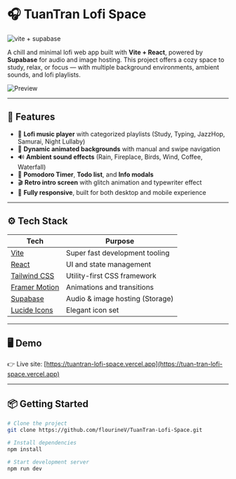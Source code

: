 # 🎧 TuanTran Lofi Space

![vite + supabase](https://user-images.githubusercontent.com/83855174/234365740-6ce71b9b-1b11-4fc7-b0e5-8738a7b27c24.png)

A chill and minimal lofi web app built with **Vite + React**, powered by **Supabase** for audio and image hosting.
This project offers a cozy space to study, relax, or focus — with multiple background environments, ambient sounds, and lofi playlists.

![Preview](https://i.imgur.com/xK5GvpL.png)

---

## 🚀 Features

- 🎵 **Lofi music player** with categorized playlists (Study, Typing, JazzHop, Samurai, Night Lullaby)
- 🌌 **Dynamic animated backgrounds** with manual and swipe navigation
- 🔊 **Ambient sound effects** (Rain, Fireplace, Birds, Wind, Coffee, Waterfall)
- 🧠 **Pomodoro Timer**, **Todo list**, and **Info modals**
- 🎬 **Retro intro screen** with glitch animation and typewriter effect
- 🔗 **Fully responsive**, built for both desktop and mobile experience

---

## ⚙️ Tech Stack

| Tech        | Purpose                     |
|-------------|-----------------------------|
| [Vite](https://vitejs.dev/)         | Super fast development tooling |
| [React](https://react.dev/)        | UI and state management        |
| [Tailwind CSS](https://tailwindcss.com/) | Utility-first CSS framework    |
| [Framer Motion](https://www.framer.com/motion/) | Animations and transitions     |
| [Supabase](https://supabase.com/) | Audio & image hosting (Storage) |
| [Lucide Icons](https://lucide.dev/) | Elegant icon set               |

---

## 🖥 Demo

👉 Live site: [https://tuantran-lofi-space.vercel.app](https://tuan-tran-lofi-space.vercel.app)

---

## 📦 Getting Started

```bash
# Clone the project
git clone https://github.com/flourineV/TuanTran-Lofi-Space.git

# Install dependencies
npm install

# Start development server
npm run dev
